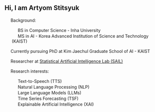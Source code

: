 ## Hi, I am Artyom Stitsyuk

<img src="https://cdn-icons-png.flaticon.com/128/2815/2815429.png" width="16"/> Background:
<ul style="list-style: none;">
  <li><img src="https://cdn-icons-png.flaticon.com/128/5403/5403496.png" width="16"/> BS in Computer Science - Inha University</li>
  <li><img src="https://cdn-icons-png.flaticon.com/128/2997/2997321.png" width="16"/> MS in AI - Korea Advanced Institution of Science and Technology (KAIST)</li>
</ul>

<img src="https://cdn-icons-png.flaticon.com/128/3965/3965011.png" width="16"/> Currently pursuing PhD at Kim Jaechul Graduate School of AI - KAIST

<img src="https://cdn-icons-png.flaticon.com/128/2717/2717575.png" width="16"/> Researcher at [Statistical Artificial Intelligence Lab (SAIL)](https://sailab.kaist.ac.kr/)

<img src="https://cdn-icons-png.flaticon.com/128/1602/1602484.png" width="16"/> Research interests:
<ul style="list-style: none;">
<li><img src="https://cdn-icons-png.flaticon.com/128/13063/13063588.png" width="16"/> Text-to-Speech (TTS)</li>
<li><img src="https://cdn-icons-png.flaticon.com/128/9831/9831326.png" width="16"/> Natural Language Processing (NLP)</li>
<li><img src="https://cdn-icons-png.flaticon.com/128/11865/11865326.png" width="16"/> Large Language Models (LLMs)</li>
<li><img src="https://cdn-icons-png.flaticon.com/128/9299/9299890.png" width="16"/> Time Series Forecasting (TSF)</li>
<li><img src="https://cdn-icons-png.flaticon.com/128/18330/18330829.png" width="16"/> Explainable Artificial Intelligence (XAI)</li>
</ul>
